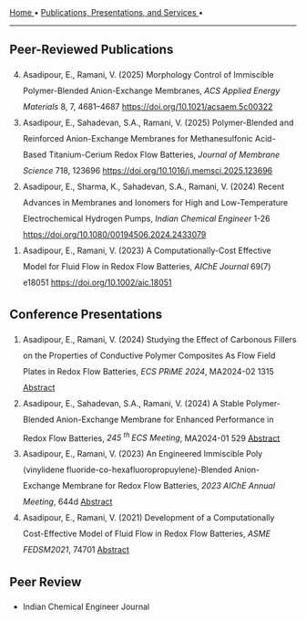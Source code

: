 <html>
<body>

<div style="margin-bottom: 20px">
  <a href="/"> 
 Home 
 </a> &#x2022; 
  <a href="/Publications"> 
 Publications, Presentations, and Services 
 </a> &#x2022;<br> <hr>
</div>


<h2> Peer-Reviewed Publications </h2>
<ol reversed style="line-height:200%;" >
 <li> Asadipour, E., Ramani, V. (2025) Morphology Control of Immiscible Polymer-Blended Anion-Exchange Membranes, <em> ACS Applied Energy Materials </em> 8, 7, 4681–4687 
  <a href="https://doi.org/10.1021/acsaem.5c00322"> https://doi.org/10.1021/acsaem.5c00322 
  </a> 
 </li>
<li> Asadipour, E., Sahadevan, S.A., Ramani, V. (2025) Polymer-Blended and Reinforced Anion-Exchange Membranes for Methanesulfonic Acid-Based Titanium-Cerium Redox Flow Batteries, <em> Journal of Membrane Science </em> 718, 123696 <a href="https://doi.org/10.1016/j.memsci.2025.123696"> https://doi.org/10.1016/j.memsci.2025.123696 </a> </li>
<li>  Asadipour, E., Sharma, K., Sahadevan, S.A., Ramani, V. (2024) Recent Advances in Membranes and Ionomers for High and Low-Temperature Electrochemical Hydrogen Pumps, <em> Indian Chemical Engineer </em> 1-26 <a href="https://doi.org/10.1080/00194506.2024.2433079"> https://doi.org/10.1080/00194506.2024.2433079 </a> </li>
<li>  Asadipour, E., Ramani, V. (2023) A Computationally-Cost Effective Model for Fluid Flow in Redox Flow Batteries, <em> AIChE Journal </em> 69(7) e18051 <a href="https://doi.org/10.1002/aic.18051"> https://doi.org/10.1002/aic.18051 </a> </li>
</ol>

<h2> Conference Presentations </h2>
<ol style="line-height:200%" >
<li> Asadipour, E., Ramani, V. (2024) Studying the Effect of Carbonous Fillers on the Properties of Conductive Polymer Composites As Flow Field Plates in Redox Flow Batteries, <em> ECS PRiME 2024</em>, MA2024-02 1315 <a href="https://doi.org/10.1149/MA2024-0291315mtgabs"> Abstract </a> </li>
<li> Asadipour, E., Sahadevan, S.A., Ramani, V. (2024) A Stable Polymer-Blended Anion-Exchange Membrane for Enhanced Performance in Redox Flow Batteries, <em> 245 <sup>th </sup> ECS Meeting</em>, MA2024-01 529 <a href="https://doi.org/10.1149/MA2024-013529mtgabs"> Abstract </a> </li>
<li> Asadipour, E., Ramani, V. (2023) An Engineered Immiscible Poly (vinylidene fluoride-co-hexafluoropropuylene)-Blended Anion-Exchange Membrane for Redox Flow Batteries, <em> 2023 AIChE Annual Meeting</em>, 644d <a href="https://aiche.confex.com/aiche/2023/meetingapp.cgi/Paper/664504"> Abstract </a> </li>
<li> Asadipour, E., Ramani, V. (2021) Development of a Computationally Cost-Effective Model of Fluid Flow in Redox Flow Batteries, <em> ASME FEDSM2021</em>, 74701 <a href="https://fedsm.secure-platform.com/a/solicitations/146/sessiongallery/9100/application/74701"> Abstract </a> </li>
</ol>

<h2> Peer Review </h2>
<ul style="line-height:200%" >
<li> Indian Chemical Engineer Journal </li>
</ul>

</body>

</html>


 
